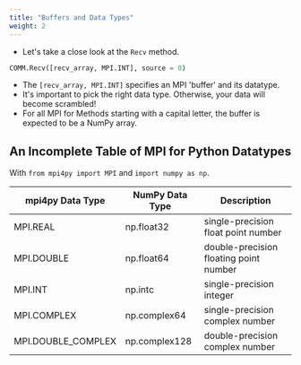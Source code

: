 ```yaml
---
title: "Buffers and Data Types"
weight: 2
---
```


* Let's take a close look at the `Recv` method.

```python
COMM.Recv([recv_array, MPI.INT], source = 0)
```

* The `[recv_array, MPI.INT]` specifies an MPI 'buffer' and its datatype.
* It's important to pick the right data type. Otherwise, your data will become scrambled!
* For all MPI for Methods starting with a capital letter, the buffer is expected to be a NumPy array.

## An Incomplete Table of MPI for Python Datatypes

With `from mpi4py import MPI` and `import numpy as np`.

| **mpi4py Data Type** | **NumPy Data Type** | **Description**                        |
|----------------------|---------------------|----------------------------------------|
| MPI.REAL             | np.float32          | single-precision float point number    |
| MPI.DOUBLE           | np.float64          | double-precision floating point number |
| MPI.INT              | np.intc             | single-precision integer               |
| MPI.COMPLEX          | np.complex64        | single-precision complex number        |
| MPI.DOUBLE_COMPLEX   | np.complex128       | double-precision complex number        |
